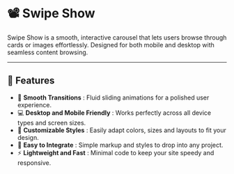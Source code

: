# 📽️ Swipe Show

Swipe Show is a smooth, interactive carousel that lets users browse through cards or images effortlessly. Designed for both mobile and desktop with seamless content browsing.

---

## 🚀 Features  
- 🔄 **Smooth Transitions** : Fluid sliding animations for a polished user experience.  
- 💻 **Desktop and Mobile Friendly** : Works perfectly across all device types and screen sizes.  
- 🎨 **Customizable Styles** : Easily adapt colors, sizes and layouts to fit your design.  
- 🧩 **Easy to Integrate** : Simple markup and styles to drop into any project.  
- ⚡ **Lightweight and Fast** : Minimal code to keep your site speedy and responsive.  
